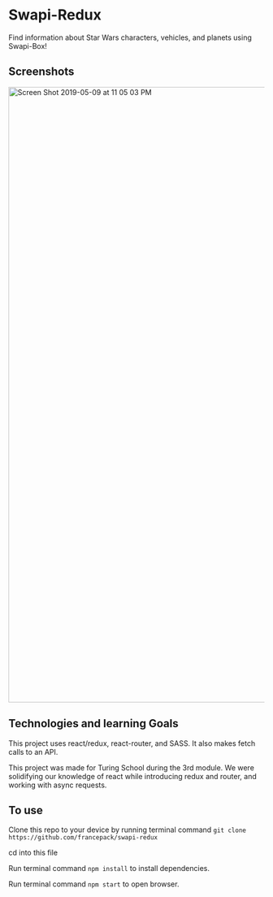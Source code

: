 # Swapi-Redux
Find information about Star Wars characters, vehicles, and planets using Swapi-Box!

## Screenshots
<img width="1212" alt="Screen Shot 2019-05-09 at 11 05 03 PM" src="https://user-images.githubusercontent.com/44355328/57503815-1c3b4380-72af-11e9-92b4-4be6bb841b3e.png">

## Technologies and learning Goals
This project uses react/redux, react-router, and SASS. It also makes fetch calls to an API.

This project was made for Turing School during the 3rd module. We were solidifying our knowledge of react while introducing redux and router, and working with async requests.

## To use
Clone this repo to your device by running terminal command 
```git clone https://github.com/francepack/swapi-redux```

cd into this file

Run terminal command ```npm install``` to install dependencies.

Run terminal command ```npm start``` to open browser.
